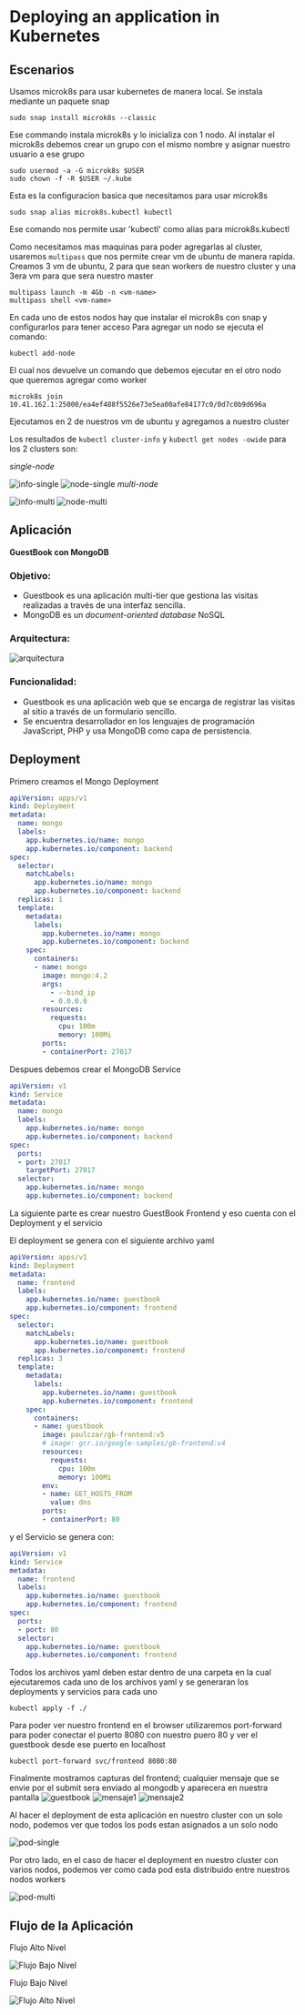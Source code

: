 # Deploying an application in Kubernetes 

## Escenarios
Usamos microk8s para usar kubernetes de manera local. Se instala mediante un paquete snap

```
sudo snap install microk8s --classic
```

Ese commando instala microk8s y lo inicializa con 1 nodo.
Al instalar el microk8s debemos crear un grupo con el mismo nombre y asignar nuestro usuario a ese grupo

```
sudo usermod -a -G microk8s $USER
sudo chown -f -R $USER ~/.kube
```

Esta es la configuracion basica que necesitamos para usar microk8s

```
sudo snap alias microk8s.kubectl kubectl
```
Ese comando nos permite usar 'kubectl' como alias para microk8s.kubectl

Como necesitamos mas maquinas para poder agregarlas al cluster, usaremos `multipass` que nos permite crear vm de ubuntu de manera rapida.
Creamos 3 vm de ubuntu, 2 para que sean workers de nuestro cluster y una 3era vm para que sera nuestro master

```
multipass launch -m 4Gb -n <vm-name>
multipass shell <vm-name>
```
En cada uno de estos nodos hay que instalar el microk8s con snap y configurarlos para tener acceso
Para agregar un nodo se ejecuta el comando:

```
kubectl add-node 
```

El cual nos devuelve un comando que debemos ejecutar en el otro nodo que queremos agregar como worker
```
microk8s join 10.41.162.1:25000/ea4ef488f5526e73e5ea00afe84177c0/0d7c0b9d696a
```

Ejecutamos en 2 de nuestros vm de ubuntu y agregamos a nuestro cluster

Los resultados de `kubectl cluster-info` y `kubectl get nodes -owide` para los 2 clusters son:

*single-node*

![info-single](./images/info-single.png)
![node-single](./images/node-single.png)
*multi-node*

![info-multi](./images/info-multi.png)
![node-multi](./images/node-multi.png)

## Aplicación
**GuestBook con MongoDB**

### Objetivo:
* Guestbook es una aplicación multi-tier que gestiona las visitas realizadas a través de una interfaz sencilla.
* MongoDB es un *document-oriented database* NoSQL

### Arquitectura:


![arquitectura](./images/arquitectura.png)

### Funcionalidad:

* Guestbook es una aplicación web que se encarga de registrar las visitas al sitio a través de un formulario sencillo.
* Se encuentra desarrollador en los lenguajes de programación JavaScript, PHP y usa MongoDB como capa de persistencia.

## Deployment

Primero creamos el Mongo Deployment

```yaml
apiVersion: apps/v1
kind: Deployment
metadata:
  name: mongo
  labels:
    app.kubernetes.io/name: mongo
    app.kubernetes.io/component: backend
spec:
  selector:
    matchLabels:
      app.kubernetes.io/name: mongo
      app.kubernetes.io/component: backend
  replicas: 1
  template:
    metadata:
      labels:
        app.kubernetes.io/name: mongo
        app.kubernetes.io/component: backend
    spec:
      containers:
      - name: mongo
        image: mongo:4.2
        args:
          - --bind_ip
          - 0.0.0.0
        resources:
          requests:
            cpu: 100m
            memory: 100Mi
        ports:
        - containerPort: 27017
```
Despues debemos crear el MongoDB Service

```yaml
apiVersion: v1
kind: Service
metadata:
  name: mongo
  labels:
    app.kubernetes.io/name: mongo
    app.kubernetes.io/component: backend
spec:
  ports:
  - port: 27017
    targetPort: 27017
  selector:
    app.kubernetes.io/name: mongo
    app.kubernetes.io/component: backend
```

La siguiente parte es crear nuestro GuestBook Frontend y eso cuenta con el Deployment y el servicio

El deployment se genera con el siguiente archivo yaml

```yaml
apiVersion: apps/v1
kind: Deployment
metadata:
  name: frontend
  labels:
    app.kubernetes.io/name: guestbook
    app.kubernetes.io/component: frontend
spec:
  selector:
    matchLabels:
      app.kubernetes.io/name: guestbook
      app.kubernetes.io/component: frontend
  replicas: 3
  template:
    metadata:
      labels:
        app.kubernetes.io/name: guestbook
        app.kubernetes.io/component: frontend
    spec:
      containers:
      - name: guestbook
        image: paulczar/gb-frontend:v5
        # image: gcr.io/google-samples/gb-frontend:v4
        resources:
          requests:
            cpu: 100m
            memory: 100Mi
        env:
        - name: GET_HOSTS_FROM
          value: dns
        ports:
        - containerPort: 80
```

y el Servicio se genera con:

```yaml
apiVersion: v1
kind: Service
metadata:
  name: frontend
  labels:
    app.kubernetes.io/name: guestbook
    app.kubernetes.io/component: frontend
spec:
  ports:
  - port: 80
  selector:
    app.kubernetes.io/name: guestbook
    app.kubernetes.io/component: frontend

```

Todos los archivos yaml deben estar dentro de una carpeta en la cual ejecutaremos cada uno de los archivos yaml y se
generaran los deployments y servicios para cada uno

```
kubectl apply -f ./
```
Para poder ver nuestro frontend en el browser utilizaremos port-forward para poder conectar el puerto 8080 con nuestro puero 80
y ver el guestbook desde ese puerto en localhost

```
kubectl port-forward svc/frontend 8080:80
```
Finalmente mostramos capturas del frontend; cualquier mensaje que se envie por el submit sera enviado al mongodb y aparecera
en nuestra pantalla
![guestbook](./images/guestbook.png)
![mensaje1](./images/m.png)
![mensaje2](./images/m2.png)


Al hacer el deployment de esta aplicación en nuestro cluster con un solo nodo, podemos ver que todos los pods estan asignados
a un solo nodo

![pod-single](./images/pod-single.png)

Por otro lado, en el caso de hacer el deployment en nuestro cluster con varios nodos, podemos ver como cada pod esta distribuido entre
nuestros nodos workers

![pod-multi](./images/worker.png)


## Flujo de la Aplicación

Flujo Alto Nivel

![Flujo Bajo Nivel](./images/g1.png)

Flujo Bajo Nivel

![Flujo Alto Nivel](./images/g2.png)

